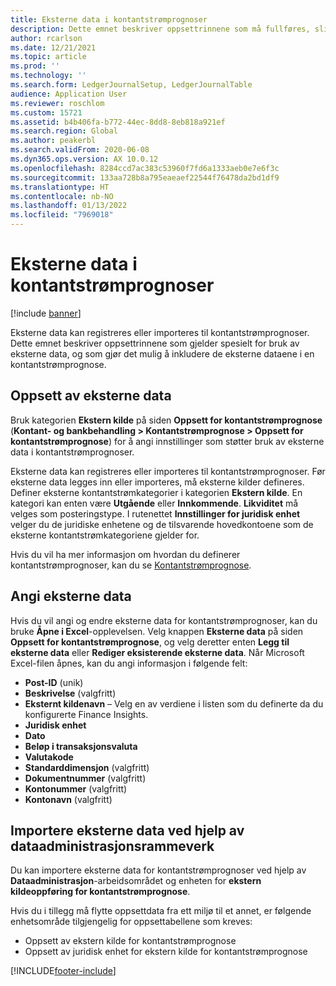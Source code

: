 ```yaml
---
title: Eksterne data i kontantstrømprognoser
description: Dette emnet beskriver oppsettrinnene som må fullføres, slik at eksterne data kan registreres eller importeres i kontantstrømprognoser.
author: rcarlson
ms.date: 12/21/2021
ms.topic: article
ms.prod: ''
ms.technology: ''
ms.search.form: LedgerJournalSetup, LedgerJournalTable
audience: Application User
ms.reviewer: roschlom
ms.custom: 15721
ms.assetid: b4b406fa-b772-44ec-8dd8-8eb818a921ef
ms.search.region: Global
ms.author: peakerbl
ms.search.validFrom: 2020-06-08
ms.dyn365.ops.version: AX 10.0.12
ms.openlocfilehash: 8284ccd7ac383c53960f7fd6a1333aeb0e7e6f3c
ms.sourcegitcommit: 133aa728b8a795eaeaef22544f76478da2bd1df9
ms.translationtype: HT
ms.contentlocale: nb-NO
ms.lasthandoff: 01/13/2022
ms.locfileid: "7969018"
---
```

# <a name="external-data-in-cash-flow-forecasts"></a>Eksterne data i kontantstrømprognoser

[!include [banner](../includes/banner.md)]

Eksterne data kan registreres eller importeres til kontantstrømprognoser. Dette emnet beskriver oppsettrinnene som gjelder spesielt for bruk av eksterne data, og som gjør det mulig å inkludere de eksterne dataene i en kontantstrømprognose.

## <a name="external-data-setup"></a>Oppsett av eksterne data

Bruk kategorien **Ekstern kilde** på siden **Oppsett for kontantstrømprognose** (**Kontant- og bankbehandling \> Kontantstrømprognose \> Oppsett for kontantstrømprognose**) for å angi innstillinger som støtter bruk av eksterne data i kontantstrømprognoser.

Eksterne data kan registreres eller importeres til kontantstrømprognoser. Før eksterne data legges inn eller importeres, må eksterne kilder defineres. Definer eksterne kontantstrømkategorier i kategorien **Ekstern kilde**. En kategori kan enten være **Utgående** eller **Innkommende**. **Likviditet** må velges som posteringstype. I rutenettet **Innstillinger for juridisk enhet** velger du de juridiske enhetene og de tilsvarende hovedkontoene som de eksterne kontantstrømkategoriene gjelder for.

Hvis du vil ha mer informasjon om hvordan du definerer kontantstrømprognoser, kan du se [Kontantstrømprognose](../cash-bank-management/cash-flow-forecasting.md).

## <a name="enter-external-data"></a>Angi eksterne data

Hvis du vil angi og endre eksterne data for kontantstrømprognoser, kan du bruke **Åpne i Excel**-opplevelsen. Velg knappen **Eksterne data** på siden **Oppsett for kontantstrømprognose**, og velg deretter enten **Legg til eksterne data** eller **Rediger eksisterende eksterne data**. Når Microsoft Excel-filen åpnes, kan du angi informasjon i følgende felt:

- **Post-ID** (unik)
- **Beskrivelse** (valgfritt)
- **Eksternt kildenavn** – Velg en av verdiene i listen som du definerte da du konfigurerte Finance Insights.
- **Juridisk enhet**
- **Dato**
- **Beløp i transaksjonsvaluta**
- **Valutakode**
- **Standarddimensjon** (valgfritt)
- **Dokumentnummer** (valgfritt)
- **Kontonummer** (valgfritt)
- **Kontonavn** (valgfritt)

## <a name="importing-external-data-by-using-the-data-management-framework"></a>Importere eksterne data ved hjelp av dataadministrasjonsrammeverk

Du kan importere eksterne data for kontantstrømprognoser ved hjelp av **Dataadministrasjon**-arbeidsområdet og enheten for **ekstern kildeoppføring for kontantstrømprognose**.

Hvis du i tillegg må flytte oppsettdata fra ett miljø til et annet, er følgende enhetsområde tilgjengelig for oppsettabellene som kreves:

- Oppsett av ekstern kilde for kontantstrømprognose
- Oppsett av juridisk enhet for ekstern kilde for kontantstrømprognose

[!INCLUDE[footer-include](../../includes/footer-banner.md)]
